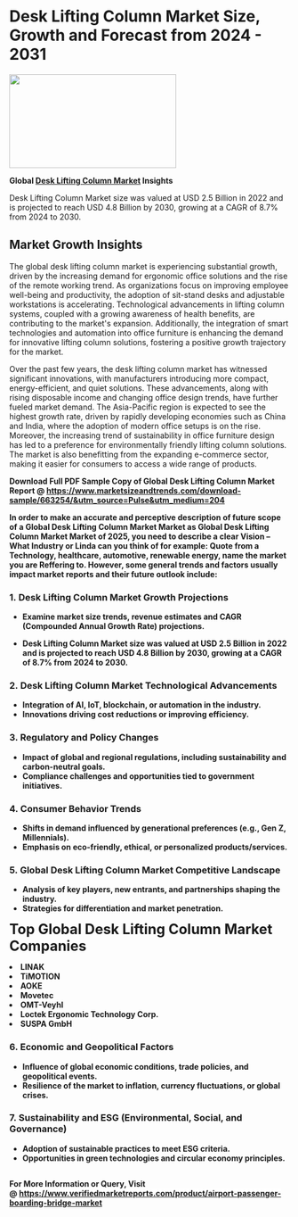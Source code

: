 <H1>Desk Lifting Column Market Size, Growth and Forecast from 2024 - 2031</H1><img class="aligncenter size-medium wp-image-584254" src="https://thirdeyenews.in/wp-content/uploads/2024/09/Global-Market-Research-300x168.jpeg" alt="" width="300" height="168" /><p><strong>Global&nbsp;<a href="https://www.marketsizeandtrends.com/download-sample/663254/&amp;utm_source=Pulse&amp;utm_medium=204">Desk Lifting Column Market</a> Insights</strong></p><p>Desk Lifting Column Market size was valued at USD 2.5 Billion in 2022 and is projected to reach USD 4.8 Billion by 2030, growing at a CAGR of 8.7% from 2024 to 2030.</p><p><h2>Market Growth Insights</h2> <p>The global desk lifting column market is experiencing substantial growth, driven by the increasing demand for ergonomic office solutions and the rise of the remote working trend. As organizations focus on improving employee well-being and productivity, the adoption of sit-stand desks and adjustable workstations is accelerating. Technological advancements in lifting column systems, coupled with a growing awareness of health benefits, are contributing to the market's expansion. Additionally, the integration of smart technologies and automation into office furniture is enhancing the demand for innovative lifting column solutions, fostering a positive growth trajectory for the market.</p> <p><strong></strong></p> <p>Over the past few years, the desk lifting column market has witnessed significant innovations, with manufacturers introducing more compact, energy-efficient, and quiet solutions. These advancements, along with rising disposable income and changing office design trends, have further fueled market demand. The Asia-Pacific region is expected to see the highest growth rate, driven by rapidly developing economies such as China and India, where the adoption of modern office setups is on the rise. Moreover, the increasing trend of sustainability in office furniture design has led to a preference for environmentally friendly lifting column solutions. The market is also benefitting from the expanding e-commerce sector, making it easier for consumers to access a wide range of products. <p><strong></p><p><span class=""><strong>Download Full PDF Sample Copy of Global Desk Lifting Column Market Report</strong> @ <a href="https://www.marketsizeandtrends.com/download-sample/663254/&amp;utm_source=Pulse&amp;utm_medium=204" target="_blank">https://www.marketsizeandtrends.com/download-sample/663254/&amp;utm_source=Pulse&amp;utm_medium=204</a></span></p><p>In order to make an accurate and perceptive description of future scope of a Global&nbsp;Desk Lifting Column Market Market as Global&nbsp;Desk Lifting Column Market Market of 2025, you need to describe a clear Vision &ndash; What Industry or Linda can you think of for example: Quote from a Technology, healthcare, automotive, renewable energy, name the market you are Reffering to. However, some general trends and factors usually impact market reports and their future outlook include:</p><h3>1.&nbsp;<strong>Desk Lifting Column Market Growth Projections</strong></h3><ul><li>Examine market size trends, revenue estimates and CAGR (Compounded Annual Growth Rate) projections.</li><li><p>Desk Lifting Column Market size was valued at USD 2.5 Billion in 2022 and is projected to reach USD 4.8 Billion by 2030, growing at a CAGR of 8.7% from 2024 to 2030.</p></li></ul><h3>2.&nbsp;<strong>Desk Lifting Column Market Technological Advancements</strong></h3><ul><li>Integration of AI, IoT, blockchain, or automation in the industry.</li><li>Innovations driving cost reductions or improving efficiency.</li></ul><h3>3.&nbsp;<strong>Regulatory and Policy Changes</strong></h3><ul><li>Impact of global and regional regulations, including sustainability and carbon-neutral goals.</li><li>Compliance challenges and opportunities tied to government initiatives.</li></ul><h3>4.&nbsp;<strong>Consumer Behavior Trends</strong></h3><ul><li>Shifts in demand influenced by generational preferences (e.g., Gen Z, Millennials).</li><li>Emphasis on eco-friendly, ethical, or personalized products/services.</li></ul><h3>5.&nbsp;<strong>Global Desk Lifting Column Market Competitive Landscape</strong></h3><ul><li>Analysis of key players, new entrants, and partnerships shaping the industry.</li><li>Strategies for differentiation and market penetration.</li></ul><p data-pm-slice="1 1 []"><span style="color: inherit; font-family: inherit; font-size: 25px;">Top Global Desk Lifting Column Market Companies</span></p><div class="" data-test-id=""><p><li>LINAK</li><li> TiMOTION</li><li> AOKE</li><li> Movetec</li><li> OMT-Veyhl</li><li> Loctek Ergonomic Technology Corp.</li><li> SUSPA GmbH</li></p></div><h3>6.&nbsp;<strong>Economic and Geopolitical Factors</strong></h3><ul><li>Influence of global economic conditions, trade policies, and geopolitical events.</li><li>Resilience of the market to inflation, currency fluctuations, or global crises.</li></ul><h3>7.&nbsp;<strong>Sustainability and ESG (Environmental, Social, and Governance)</strong></h3><ul><li>Adoption of sustainable practices to meet ESG criteria.</li><li>Opportunities in green technologies and circular economy principles.</li></ul><h2><strong style="font-size: 14px;">For More Information or Query, Visit @&nbsp;</strong><a style="background-color: #ffffff; font-size: 14px;" href="https://www.marketsizeandtrends.com/report/desk-lifting-column-market/" target="_blank">https://www.verifiedmarketreports.com/product/airport-passenger-boarding-bridge-market</a></h2>
